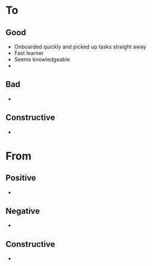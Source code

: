 # To
## Good
- Onboarded quickly and picked up tasks straight away
- Fast learner
- Seems knowledgeable
- 

## Bad
- 

## Constructive
- 


# From
## Positive
- 

## Negative
- 

## Constructive
- 